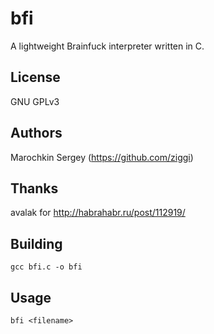 bfi
===

A lightweight Brainfuck interpreter written in C.

## License
GNU GPLv3

## Authors
Marochkin Sergey (https://github.com/ziggi)

## Thanks
avalak for http://habrahabr.ru/post/112919/

## Building
    gcc bfi.c -o bfi

## Usage
    bfi <filename>
